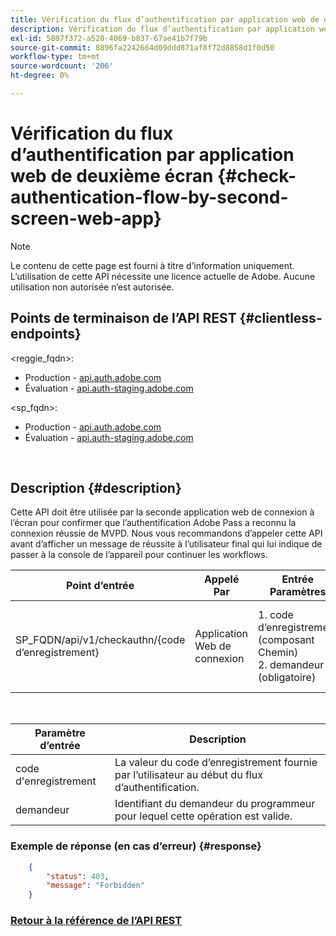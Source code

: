```yaml
---
title: Vérification du flux d’authentification par application web de deuxième écran
description: Vérification du flux d’authentification par application web de deuxième écran
exl-id: 5807f372-a520-4069-b837-67ae41b7f79b
source-git-commit: 8896fa2242664d09ddd871af8f72d8858d1f0d50
workflow-type: tm+mt
source-wordcount: '206'
ht-degree: 0%

---
```


# Vérification du flux d’authentification par application web de deuxième écran {#check-authentication-flow-by-second-screen-web-app}

>[!NOTE]
>
>Le contenu de cette page est fourni à titre d’information uniquement. L’utilisation de cette API nécessite une licence actuelle de Adobe. Aucune utilisation non autorisée n’est autorisée.

## Points de terminaison de l’API REST {#clientless-endpoints}

&lt;reggie_fqdn>:

* Production - [api.auth.adobe.com](http://api.auth.adobe.com/)
* Évaluation - [api.auth-staging.adobe.com](http://api.auth-staging.adobe.com/)

&lt;sp_fqdn>:

* Production - [api.auth.adobe.com](http://api.auth.adobe.com/)
* Évaluation - [api.auth-staging.adobe.com](http://api.auth-staging.adobe.com/)

</br>

## Description {#description}

Cette API doit être utilisée par la seconde application web de connexion à l’écran pour confirmer que l’authentification Adobe Pass a reconnu la connexion réussie de MVPD. Nous vous recommandons d’appeler cette API avant d’afficher un message de réussite à l’utilisateur final qui lui indique de passer à la console de l’appareil pour continuer les workflows.


| Point d’entrée | Appelé  </br>Par | Entrée   </br>Paramètres | HTTP  </br>Méthode | Réponse | HTTP  </br>Réponse |
| --- | --- | --- | --- | --- | --- |
| SP_FQDN/api/v1/checkauthn/{code d’enregistrement} | Application Web de connexion | 1. code d’enregistrement  </br>    (composant Chemin)</br>2.  demandeur  </br>    (obligatoire) | GET | XML ou JSON contenant les détails d’erreur en cas d’échec. | 200 - Succès   </br>403 - Interdit |

</br>

| Paramètre d’entrée | Description |
| ----------------- | --------------------------------------------------------------------------------------------- |
| code d&#39;enregistrement | La valeur du code d’enregistrement fournie par l’utilisateur au début du flux d’authentification. |
| demandeur | Identifiant du demandeur du programmeur pour lequel cette opération est valide. |


### Exemple de réponse (en cas d’erreur) {#response}

```JSON
    {
        "status": 403,
        "message": "Forbidden"
    }
```

### [Retour à la référence de l’API REST](/help/authentication/rest-api-reference.md)
